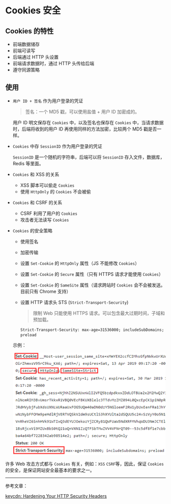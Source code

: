 # Cookies 安全

## Cookies 的特性

- 前端数据储存
- 前端可读写
- 后端通过 HTTP 头设置
- 前端请求数据时，通过 HTTP 头传给后端
- 遵守同源策略

## 使用

- `用户 ID + 签名` 作为用户登录的凭证

  > 签名：一个 MD5 戳，可以使用盐值 + 用户 ID 加密成的。

  用户 ID 明文保存在 `Cookies` 中，以及签名也保存在 `Cookies` 中，当请求数据时，后端将收到的用户 ID 再使用同样的方法加密，比较两个 MD5 戳是否一样。

- `Cookies` 中存 `SessionID` 作为用户登录的凭证

  `SessionID` 是一个随机的字符串，后端可以将 `SessionID` 存入文件，数据库，Redis 等里面。

- `Cookies` 和 XSS 的关系

  - XSS 脚本可以偷走 `Cookies`
  - 使用 `HttpOnly` 的 `Cookies` 不会被偷

- `Cookies` 和 CSRF 的关系

  - CSRF 利用了用户的 `Cookies`
  - 攻击者无法读写 `Cookies`

- `Cookies` 的安全策略

  - 使用签名
  - 加密传输
  - 设置 `Set-Cookie` 的 `HttpOnly` 属性（JS 不能修改 `Cookies`）
  - 设置 `Set-Cookie` 的 `Secure` 属性（只有 HTTPS 请求才能使用 `Cookies`）
  - 设置 `Set-Cookie` 的 `SameSite` 属性（请求跨站时 `Cookies` 会不会被发送。目前只有 Chrome 支持）
  - 设置 HTTP 请求头 STS (`Strict-Transport-Security`)

    > 限制 Web 只能使用 HTTPS 请求。可以包含最大过期时间，子域和预加载。

    ```http
    Strict-Transport-Security: max-age=31536000; includeSubDomains; preload
    ```

  示例：

  ![github_cookies_secure](./imgs/github_cookies_secure.png)

许多 Web 攻击方式都与 `Cookies` 有关，例如：`XSS` `CSRF`等，因此，保证 `Cookies` 的安全，是保证网站安全最基本的要求之一。

---

参考文章：

[keycdn: Hardening Your HTTP Security Headers](https://www.keycdn.com/blog/http-security-headers)
